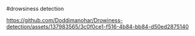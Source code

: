 #drowsiness detection

https://github.com/Doddimanohar/Drowiness-detection/assets/137983565/3c0f0ce1-f516-4b84-bb84-d50ed2875140


